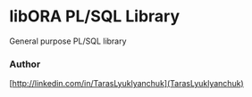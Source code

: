 # libORA PL/SQL Library #

General purpose PL/SQL library


### Author ###

[http://linkedin.com/in/TarasLyuklyanchuk](TarasLyuklyanchuk)